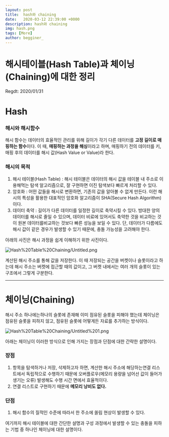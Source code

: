 ```yaml
---
layout: post
title:  hash와 chaining
date:   2020-03-12 22:39:00 +0000
description: hash와 chaining
img: hash.png
tags: [More]
author: begginer_
---
```


# 해시테이블(Hash Table)과 체이닝(Chaining)에 대한 정리

Regdt: 2020/01/31

# Hash

### 해시와 해시함수

 해시 함수는 데이터의 효율적인 관리를 위해 길이가 각기 다른 데이터를 **고정 길이로 매핑하는 함수**이다. 이 때, **매핑하는 과정을 해싱**이라고 하며, 매핑하기 전의 데이터를 키, 매핑 후의 데이터를 해시 값(Hash Value or Value)라 한다.

### 해시의 목적

1. 해시 테이블(Hash Table)
: 해시 테이블은 데이터의 해시 값을 테이블 내 주소로 이용해먹는 탐색 알고리즘으로, 잘 구현하면 이진 탐색보다 빠르게 처리할 수 있다.
2. 암호화
: 어떤 값들을 해시로 변환하면, 기존의 값을 알아볼 수 없게 만든다. 이런 해시의 특성을 활용한 대표적인 암호화 알고리즘이 SHA(Secure Hash Algorithm)이다.
3. 데이터 축약
: 길이가 다른 데이터를 일정한 길이로 축약시킬 수 있다. 방대한 양의 데이터를 해시로 줄일 수 있으며, 데이터 비료에 있어서도 축약한 것을 비교하는 것이 원본 데이터를비교하는 것보다 빠른 성능을 보일 수 있다. 단, 데이터가 다름에도 해시 값이 같은 경우가 발생할 수 있기 때문에, 충돌 가능성을 고려해야 한다.

아래의 사진은 해시 과정을 쉽게 이해하기 위한 사진이다.

![Hash%20Table%20Chaining/Untitled.png](Hash%20Table%20Chaining/Untitled.png)

  계산된 해시 주소를 통해 값을 저장한다. 이 때 저장되는 공간을 버켓이나  슬롯이라고 하는데 해시 주소는 버켓에 접근할 때의 값이고, 그 버켓 내에서는 여러 개의 슬롯이 있는 구조에서 그렇게 구분한다.

---

# 체이닝(Chaining)

 해시 주소 하나에는하나의 슬롯에 존재해 이미 점유된 슬롯을 피해야 했는데 체이닝은 점유된  슬롯을 피하지 않고, 점유된  슬롯에 어떻게든 자료를 추가하는 방식이다.

![Hash%20Table%20Chaining/Untitled%201.png](Hash%20Table%20Chaining/Untitled%201.png)

아래는 체이닝이 이러한 방식으로 인해 가지는 장점과 단점에 대한 간략한 설명이다.

### 장점

1. 항목을 탐색하거나 저장, 삭제하고자 하면, 계산한 해시 주소에 해당하는연결 리스트에서 독립적으로 수행하기 때문에 오버플로우(메모리 용량을 넘어선 값이 들어가 생기는 오류) 발생해도 수행 시간 면에서 효율적이다.
2. 연결 리스트로 구현하기 때문에 **메모리 낭비도 없다.**

### 단점

1. 해시 함수의 질적인 수준에 따라서 한 주소에 쏠림 현상이 발생할 수 있다.

 여기까지 해시 테이블에 대한 간단한 설명과 구성 과정에서 발생할 수 있는 충돌을 피하는 기법 중 하나인 체이닝에 대한 설명이다.
